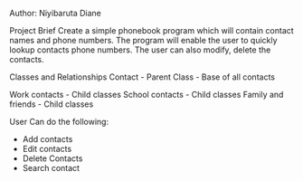 Author: Niyibaruta Diane

Project Brief
Create a simple phonebook program which will contain contact names and phone numbers. The program will enable the user to quickly lookup contacts phone numbers. The user can also modify, delete the contacts.

Classes and Relationships
Contact - Parent Class - Base of all contacts

Work contacts - Child classes
School contacts - Child classes
Family and friends - Child classes

User Can do the following:
- Add contacts
- Edit contacts
- Delete Contacts
- Search contact